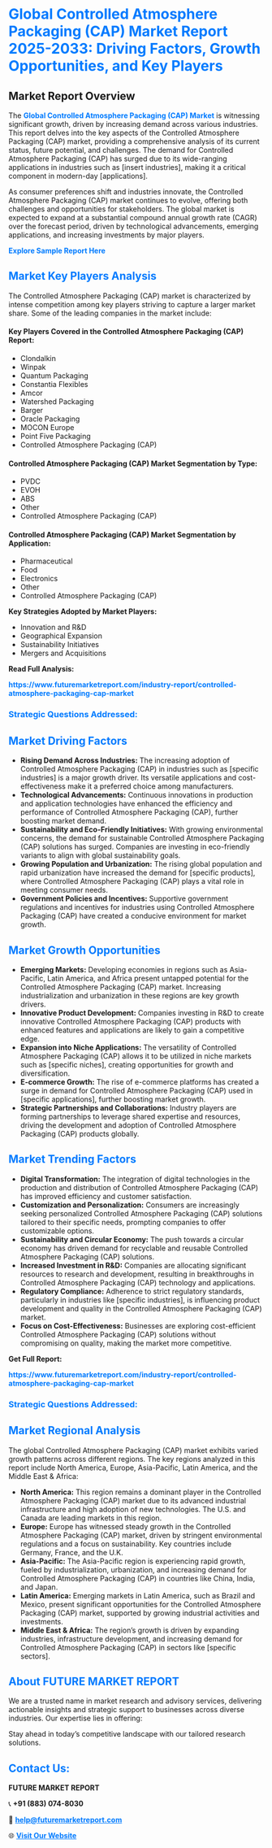 <h1 style="color: #007BFF;">Global Controlled Atmosphere Packaging (CAP) Market Report 2025-2033: Driving Factors, Growth Opportunities, and Key Players</h1>

<section id="overview">
<h2>Market Report Overview</h2>
<p>The <a href="https://www.futuremarketreport.com/industry-report/controlled-atmosphere-packaging-cap-market" style="color: #007BFF; text-decoration: none;"><strong>Global Controlled Atmosphere Packaging (CAP) Market</strong></a> is witnessing significant growth, driven by increasing demand across various industries. This report delves into the key aspects of the Controlled Atmosphere Packaging (CAP) market, providing a comprehensive analysis of its current status, future potential, and challenges. The demand for Controlled Atmosphere Packaging (CAP) has surged due to its wide-ranging applications in industries such as [insert industries], making it a critical component in modern-day [applications].</p>
<p>As consumer preferences shift and industries innovate, the Controlled Atmosphere Packaging (CAP) market continues to evolve, offering both challenges and opportunities for stakeholders. The global market is expected to expand at a substantial compound annual growth rate (CAGR) over the forecast period, driven by technological advancements, emerging applications, and increasing investments by major players.</p>
</section>

<section id="overview">
<p><a href="https://www.futuremarketreport.com/request-sample/reportId=100200" style="color: #007BFF; text-decoration: none;"><strong>Explore Sample Report Here</strong></a></p>
</section>

<section id="key-players">
<h2 style="color: #007BFF;">Market Key Players Analysis</h2>
<p>The Controlled Atmosphere Packaging (CAP) market is characterized by intense competition among key players striving to capture a larger market share. Some of the leading companies in the market include:</p>
<h4>Key Players Covered in the Controlled Atmosphere Packaging (CAP) Report:</h4>
<ul><li>Clondalkin</li><li>Winpak</li><li>Quantum Packaging</li><li>Constantia Flexibles</li><li>Amcor</li><li>Watershed Packaging</li><li>Barger</li><li>Oracle Packaging</li><li>MOCON Europe</li><li>Point Five Packaging</li><li>Controlled Atmosphere Packaging (CAP)</li></ul>
<h4>Controlled Atmosphere Packaging (CAP) Market Segmentation by Type:</h4>
<ul><li>PVDC</li><li>EVOH</li><li>ABS</li><li>Other</li><li>Controlled Atmosphere Packaging (CAP)</li></ul>

<h4>Controlled Atmosphere Packaging (CAP) Market Segmentation by Application:</h4>
<ul><li>Pharmaceutical</li><li>Food</li><li>Electronics</li><li>Other</li><li>Controlled Atmosphere Packaging (CAP)</li></ul>
<p><strong>Key Strategies Adopted by Market Players:</strong></p>
<ul>
<li>Innovation and R&D</li>
<li>Geographical Expansion</li>
<li>Sustainability Initiatives</li>
<li>Mergers and Acquisitions</li>
</ul>
</section>

<section>
<p><strong>Read Full Analysis: </strong></p><a href="https://www.futuremarketreport.com/industry-report/controlled-atmosphere-packaging-cap-market" style="color: #007BFF; text-decoration: none;"><strong>https://www.futuremarketreport.com/industry-report/controlled-atmosphere-packaging-cap-market</strong></a>
<h3 style="color: #007BFF;">Strategic Questions Addressed:</h3>
</section>

<section id="driving-factors">
<h2 style="color: #007BFF;">Market Driving Factors</h2>
<ul>
<li><strong>Rising Demand Across Industries:</strong> The increasing adoption of Controlled Atmosphere Packaging (CAP) in industries such as [specific industries] is a major growth driver. Its versatile applications and cost-effectiveness make it a preferred choice among manufacturers.</li>
<li><strong>Technological Advancements:</strong> Continuous innovations in production and application technologies have enhanced the efficiency and performance of Controlled Atmosphere Packaging (CAP), further boosting market demand.</li>
<li><strong>Sustainability and Eco-Friendly Initiatives:</strong> With growing environmental concerns, the demand for sustainable Controlled Atmosphere Packaging (CAP) solutions has surged. Companies are investing in eco-friendly variants to align with global sustainability goals.</li>
<li><strong>Growing Population and Urbanization:</strong> The rising global population and rapid urbanization have increased the demand for [specific products], where Controlled Atmosphere Packaging (CAP) plays a vital role in meeting consumer needs.</li>
<li><strong>Government Policies and Incentives:</strong> Supportive government regulations and incentives for industries using Controlled Atmosphere Packaging (CAP) have created a conducive environment for market growth.</li>
</ul>
</section>

<section id="growth-opportunities">
<h2 style="color: #007BFF;">Market Growth Opportunities</h2>
<ul>
<li><strong>Emerging Markets:</strong> Developing economies in regions such as Asia-Pacific, Latin America, and Africa present untapped potential for the Controlled Atmosphere Packaging (CAP) market. Increasing industrialization and urbanization in these regions are key growth drivers.</li>
<li><strong>Innovative Product Development:</strong> Companies investing in R&D to create innovative Controlled Atmosphere Packaging (CAP) products with enhanced features and applications are likely to gain a competitive edge.</li>
<li><strong>Expansion into Niche Applications:</strong> The versatility of Controlled Atmosphere Packaging (CAP) allows it to be utilized in niche markets such as [specific niches], creating opportunities for growth and diversification.</li>
<li><strong>E-commerce Growth:</strong> The rise of e-commerce platforms has created a surge in demand for Controlled Atmosphere Packaging (CAP) used in [specific applications], further boosting market growth.</li>
<li><strong>Strategic Partnerships and Collaborations:</strong> Industry players are forming partnerships to leverage shared expertise and resources, driving the development and adoption of Controlled Atmosphere Packaging (CAP) products globally.</li>
</ul>
</section>

<section id="trending-factors">
<h2 style="color: #007BFF;">Market Trending Factors</h2>
<ul>
<li><strong>Digital Transformation:</strong> The integration of digital technologies in the production and distribution of Controlled Atmosphere Packaging (CAP) has improved efficiency and customer satisfaction.</li>
<li><strong>Customization and Personalization:</strong> Consumers are increasingly seeking personalized Controlled Atmosphere Packaging (CAP) solutions tailored to their specific needs, prompting companies to offer customizable options.</li>
<li><strong>Sustainability and Circular Economy:</strong> The push towards a circular economy has driven demand for recyclable and reusable Controlled Atmosphere Packaging (CAP) solutions.</li>
<li><strong>Increased Investment in R&D:</strong> Companies are allocating significant resources to research and development, resulting in breakthroughs in Controlled Atmosphere Packaging (CAP) technology and applications.</li>
<li><strong>Regulatory Compliance:</strong> Adherence to strict regulatory standards, particularly in industries like [specific industries], is influencing product development and quality in the Controlled Atmosphere Packaging (CAP) market.</li>
<li><strong>Focus on Cost-Effectiveness:</strong> Businesses are exploring cost-efficient Controlled Atmosphere Packaging (CAP) solutions without compromising on quality, making the market more competitive.</li>
</ul>
</section>

<section>
<p><strong>Get Full Report: </strong></p><a href="https://www.futuremarketreport.com/industry-report/controlled-atmosphere-packaging-cap-market" style="color: #007BFF; text-decoration: none;"><strong>https://www.futuremarketreport.com/industry-report/controlled-atmosphere-packaging-cap-market</strong></a>
<h3 style="color: #007BFF;">Strategic Questions Addressed:</h3>
</section>


<section id="regional-analysis">
<h2 style="color: #007BFF;">Market Regional Analysis</h2>
<p>The global Controlled Atmosphere Packaging (CAP) market exhibits varied growth patterns across different regions. The key regions analyzed in this report include North America, Europe, Asia-Pacific, Latin America, and the Middle East & Africa:</p>
<ul>
<li><strong>North America:</strong> This region remains a dominant player in the Controlled Atmosphere Packaging (CAP) market due to its advanced industrial infrastructure and high adoption of new technologies. The U.S. and Canada are leading markets in this region.</li>
<li><strong>Europe:</strong> Europe has witnessed steady growth in the Controlled Atmosphere Packaging (CAP) market, driven by stringent environmental regulations and a focus on sustainability. Key countries include Germany, France, and the U.K.</li>
<li><strong>Asia-Pacific:</strong> The Asia-Pacific region is experiencing rapid growth, fueled by industrialization, urbanization, and increasing demand for Controlled Atmosphere Packaging (CAP) in countries like China, India, and Japan.</li>
<li><strong>Latin America:</strong> Emerging markets in Latin America, such as Brazil and Mexico, present significant opportunities for the Controlled Atmosphere Packaging (CAP) market, supported by growing industrial activities and investments.</li>
<li><strong>Middle East & Africa:</strong> The region’s growth is driven by expanding industries, infrastructure development, and increasing demand for Controlled Atmosphere Packaging (CAP) in sectors like [specific sectors].</li>
</ul>
</section>

<footer>
<h2 style="color: #007BFF;">About FUTURE MARKET REPORT</h2>
<p>We are a trusted name in market research and advisory services, delivering actionable insights and strategic support to businesses across diverse industries. Our expertise lies in offering:</p>

<p>Stay ahead in today’s competitive landscape with our tailored research solutions.</p>

<h2 style="color: #007BFF;">Contact Us:</h2>
<p><strong>FUTURE MARKET REPORT</strong></p>
<p>📞 <strong>+91 (883) 074-8030</strong></p>
<p>📧 <strong><a href="mailto:help@futuremarketreport.com" style="color: #007BFF;">help@futuremarketreport.com</a></strong></p>
<p>🌐 <strong><a href="https://www.futuremarketreport.com/" style="color: #007BFF;">Visit Our Website</a></strong></p>
</footer>